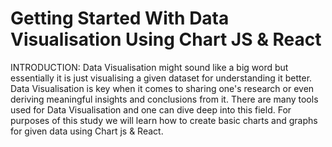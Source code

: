 # Getting Started With Data Visualisation Using Chart JS & React

INTRODUCTION: Data Visualisation might sound like a big word but essentially it is just visualising a given dataset for understanding it better. Data Visualisation is key when it comes to sharing one's research or even deriving meaningful insights and conclusions from it. There are many tools used for Data Visualisation and one can dive deep into this field. For purposes of this study we will learn how to create basic charts and graphs for given data using Chart js & React.
